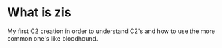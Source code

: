 # What is zis

My first C2 creation in order to understand C2's and how to use the more common one's like bloodhound.